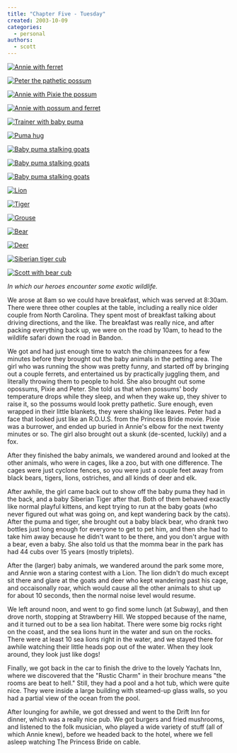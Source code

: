 ```yaml
---
title: "Chapter Five - Tuesday"
created: 2003-10-09
categories:
  - personal
authors:
  - scott
---
```


[![Annie with ferret](/images/tuesday_ferret.jpg "Annie with ferret")](http://www.spaceninja.local/gallery/Honeymoon/tuesday_ferret.jpg)

[![Peter the pathetic possum](/images/tuesday_peter.jpg "Peter the pathetic possum")](http://www.spaceninja.local/gallery/Honeymoon/tuesday_peter.jpg)

[![Annie with Pixie the possum](/images/tuesday_pixie.jpg "Annie with Pixie the possum")](http://www.spaceninja.local/gallery/Honeymoon/tuesday_pixie.jpg)

[![Annie with possum and ferret](/images/tuesday_annie_possum_ferret.jpg "Annie with possum and ferret")](http://www.spaceninja.local/gallery/Honeymoon/tuesday_annie_possum_ferret.jpg)

[![Trainer with baby puma](/images/tuesday_puma_hug1.jpg "Trainer with baby puma")](http://www.spaceninja.local/gallery/Honeymoon/tuesday_puma_hug1.jpg)

[![Puma hug](/images/tuesday_puma_hug2.jpg "Puma hug")](http://www.spaceninja.local/gallery/Honeymoon/tuesday_puma_hug2.jpg)

[![Baby puma stalking goats](/images/tuesday_puma_stalk1.jpg "Baby puma stalking goats")](http://www.spaceninja.local/gallery/Honeymoon/tuesday_puma_stalk1.jpg)

[![Baby puma stalking goats](/images/tuesday_puma_stalk2.jpg "Baby puma stalking goats")](http://www.spaceninja.local/gallery/Honeymoon/tuesday_puma_stalk2.jpg)

[![Baby puma stalking goats](/images/tuesday_puma_stalk3.jpg "Baby puma stalking goats")](http://www.spaceninja.local/gallery/Honeymoon/tuesday_puma_stalk3.jpg)

[![Lion](/images/tuesday_lion.jpg "Lion")](http://www.spaceninja.local/gallery/Honeymoon/tuesday_lion.jpg)

[![Tiger](/images/tuesday_tiger.jpg "Tiger")](http://www.spaceninja.local/gallery/Honeymoon/tuesday_tiger.jpg)

[![Grouse](/images/tuesday_grouse.jpg "Grouse")](http://www.spaceninja.local/gallery/Honeymoon/tuesday_grouse.jpg)

[![Bear](/images/tuesday_bear.jpg "Bear")](http://www.spaceninja.local/gallery/Honeymoon/tuesday_bear.jpg)

[![Deer](/images/tuesday_deer.jpg "Deer")](http://www.spaceninja.local/gallery/Honeymoon/tuesday_deer.jpg)

[![Siberian tiger cub](/images/tuesday_siberian_tiger.jpg "Siberian tiger cub")](http://www.spaceninja.local/gallery/Honeymoon/tuesday_siberian_tiger.jpg)

[![Scott with bear cub](/images/tuesday_scott_bear.jpg "Scott with bear cub")](http://www.spaceninja.local/gallery/Honeymoon/tuesday_scott_bear.jpg)

_In which our heroes encounter some exotic wildlife._

We arose at 8am so we could have breakfast, which was served at 8:30am. There were three other couples at the table, including a really nice older couple from North Carolina. They spent most of breakfast talking about driving directions, and the like. The breakfast was really nice, and after packing everything back up, we were on the road by 10am, to head to the wildlife safari down the road in Bandon.

We got and had just enough time to watch the chimpanzees for a few minutes before they brought out the baby animals in the petting area. The girl who was running the show was pretty funny, and started off by bringing out a couple ferrets, and entertained us by practically juggling them, and literally throwing them to people to hold. She also brought out some opossums, Pixie and Peter. She told us that when possums' body temperature drops while they sleep, and when they wake up, they shiver to raise it, so the possums would look pretty pathetic. Sure enough, even wrapped in their little blankets, they were shaking like leaves. Peter had a face that looked just like an R.O.U.S. from the Princess Bride movie. Pixie was a burrower, and ended up buried in Annie's elbow for the next twenty minutes or so. The girl also brought out a skunk (de-scented, luckily) and a fox.

After they finished the baby animals, we wandered around and looked at the other animals, who were in cages, like a zoo, but with one difference. The cages were just cyclone fences, so you were just a couple feet away from black bears, tigers, lions, ostriches, and all kinds of deer and elk.

After awhile, the girl came back out to show off the baby puma they had in the back, and a baby Siberian Tiger after that. Both of them behaved exactly like normal playful kittens, and kept trying to run at the baby goats (who never figured out what was going on, and kept wandering back by the cats). After the puma and tiger, she brought out a baby black bear, who drank two bottles just long enough for everyone to get to pet him, and then she had to take him away because he didn't want to be there, and you don't argue with a bear, even a baby. She also told us that the momma bear in the park has had 44 cubs over 15 years (mostly triplets).

After the (larger) baby animals, we wandered around the park some more, and Annie won a staring contest with a Lion. The lion didn't do much except sit there and glare at the goats and deer who kept wandering past his cage, and occaisonally roar, which would cause all the other animals to shut up for about 10 seconds, then the normal noise level would resume.

We left around noon, and went to go find some lunch (at Subway), and then drove north, stopping at Strawberry Hill. We stopped because of the name, and it turned out to be a sea lion habitat. There were some big rocks right on the coast, and the sea lions hunt in the water and sun on the rocks. There were at least 10 sea lions right in the water, and we stayed there for awhile watching their little heads pop out of the water. When they look around, they look just like dogs!

Finally, we got back in the car to finish the drive to the lovely Yachats Inn, where we discovered that the "Rustic Charm" in their brochure means "the rooms are beat to hell." Still, they had a pool and a hot tub, which were quite nice. They were inside a large building with steamed-up glass walls, so you had a partial view of the ocean from the pool.

After lounging for awhile, we got dressed and went to the Drift Inn for dinner, which was a really nice pub. We got burgers and fried mushrooms, and listened to the folk musician, who played a wide variety of stuff (all of which Annie knew), before we headed back to the hotel, where we fell asleep watching The Princess Bride on cable.
